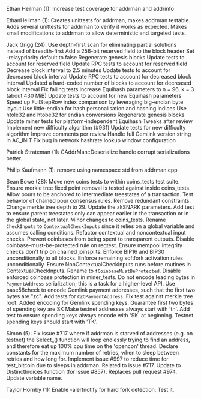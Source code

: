 Ethan Heilman (1):
Increase test coverage for addrman and addrinfo

EthanHeilman (1):
Creates unittests for addrman, makes addrman testable. Adds several unittests for addrman to verify it works as expected. Makes small modifications to addrman to allow deterministic and targeted tests.

Jack Grigg (24):
Use depth-first scan for eliminating partial solutions instead of breadth-first
Add a 256-bit reserved field to the block header
Set -relaypriority default to false
Regenerate genesis blocks
Update tests to account for reserved field
Update RPC tests to account for reserved field
Decrease block interval to 2.5 minutes
Update tests to account for decreased block interval
Update RPC tests to account for decreased block interval
Updated a hard-coded number of blocks to account for decreased block interval
Fix failing tests
Increase Equihash parameters to n = 96, k = 3 (about 430 MiB)
Update tests to account for new Equihash parameters
Speed up FullStepRow index comparison by leveraging big-endian byte layout
Use little-endian for hash personalisation and hashing indices
Use htole32 and htobe32 for endian conversions
Regenerate genesis blocks
Update miner tests for platform-independent Equihash
Tweaks after review
Implement new difficulty algorithm (#931)
Update tests for new difficulty algorithm
Improve comments per review
Handle full Gemlink version string in AC_INIT
Fix bug in network hashrate lookup window configuration

Patrick Strateman (1):
CAddrMan::Deserialize handle corrupt serializations better.

Philip Kaufmann (1):
remove using namespace std from addrman.cpp

Sean Bowe (28):
Move new coins tests to within coins_tests test suite.
Ensure merkle tree fixed point removal is tested against inside coins_tests.
Allow pours to be anchored to intermediate treestates of a transaction.
Test behavior of chained pour consensus rules.
Remove redundant constraints.
Change merkle tree depth to 29.
Update the zkSNARK parameters.
Add test to ensure parent treestates only can appear earlier in the transaction or in the global state, not later.
Minor changes to coins_tests.
Rename `CheckInputs` to `ContextualCheckInputs` since it relies on a global variable and assumes calling conditions.
Refactor contextual and noncontextual input checks.
Prevent coinbases from being spent to transparent outputs.
Disable coinbase-must-be-protected rule on regtest.
Ensure mempool integrity checks don't trip on chained joinsplits.
Enforce BIP16 and BIP30 unconditionally to all blocks.
Enforce remaining softfork activation rules unconditionally.
Ensure NonContextualCheckInputs runs before routines in ContextualCheckInputs.
Rename to `fCoinbaseMustBeProtected`.
Disable enforced coinbase protection in miner_tests.
Do not encode leading bytes in `PaymentAddress` serialization; this is a task for a higher-level API.
Use base58check to encode Gemlink payment addresses, such that the first two bytes are "zc".
Add tests for `CZCPaymentAddress`.
Fix test against merkle tree root.
Added encoding for Gemlink spending keys.
Guarantee first two bytes of spending key are SK
Make testnet addresses always start with 'tn'.
Add test to ensure spending keys always encode with 'SK' at beginning.
Testnet spending keys should start with 'TK'.

Simon (5):
Fix issue #717 where if addrman is starved of addresses (e.g. on testnet) the Select\_() function will loop endlessly trying to find an address, and therefore eat up 100% cpu time on the 'opencon' thread.
Declare constants for the maximum number of retries, when to sleep between retries and how long for.
Implement issue #997 to reduce time for test_bitcoin due to sleeps in addrman. Related to issue #717.
Update to DistinctIndices function (for issue #857). Replaces pull request #974.
Update variable name.

Taylor Hornby (1):
Enable -alertnotify for hard fork detection. Test it.
